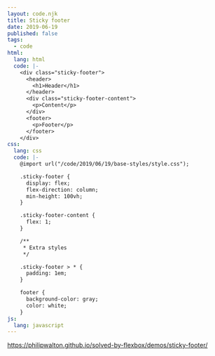 ```yaml
---
layout: code.njk
title: Sticky footer
date: 2019-06-19
published: false
tags:
  - code
html:
  lang: html
  code: |-
    <div class="sticky-footer">
      <header>
        <h1>Header</h1>
      </header>
      <div class="sticky-footer-content">
        <p>Content</p>
      </div>
      <footer>
        <p>Footer</p>
      </footer>
    </div>
css:
  lang: css
  code: |-
    @import url("/code/2019/06/19/base-styles/style.css");

    .sticky-footer {
      display: flex;
      flex-direction: column;
      min-height: 100vh;
    }

    .sticky-footer-content {
      flex: 1;
    }

    /**
     * Extra styles
     */

    .sticky-footer > * {
      padding: 1em;
    }

    footer {
      background-color: gray;
      color: white;
    }
js:
  lang: javascript
---
```


https://philipwalton.github.io/solved-by-flexbox/demos/sticky-footer/
